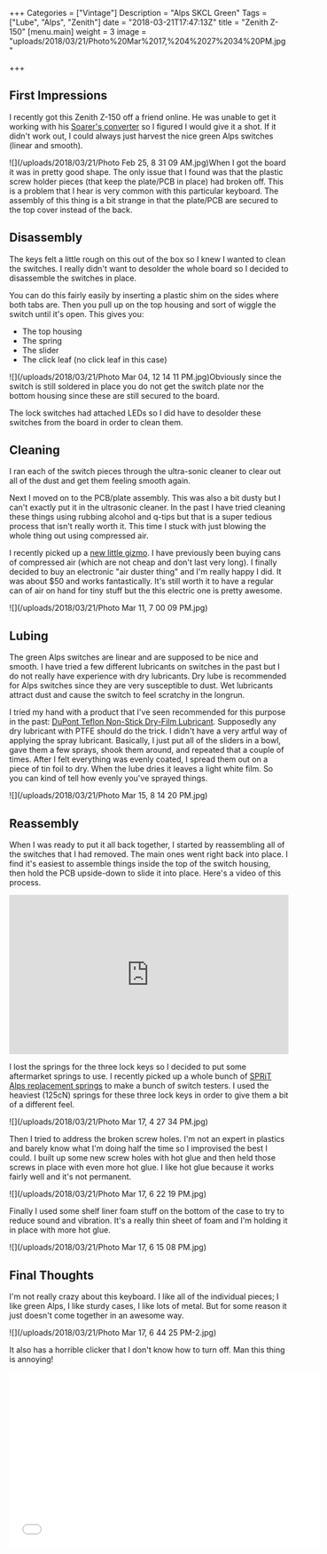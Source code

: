 +++
Categories = ["Vintage"]
Description = "Alps SKCL Green"
Tags = ["Lube", "Alps", "Zenith"]
date = "2018-03-21T17:47:13Z"
title = "Zenith Z-150"
[menu.main]
weight = 3
image = "uploads/2018/03/21/Photo%20Mar%2017,%204%2027%2034%20PM.jpg"

+++
## First Impressions

I recently got this Zenith Z-150 off a friend online.  He was unable to get it working with his [Soarer's converter](https://geekhack.org/index.php?topic=17458.0) so I figured I would give it a shot.  If it didn't work out, I could always just harvest the nice green Alps switches (linear and smooth).

![](/uploads/2018/03/21/Photo Feb 25, 8 31 09 AM.jpg)When I got the board it was in pretty good shape.  The only issue that I found was that the plastic screw holder pieces (that keep the plate/PCB in place) had broken off.  This is a problem that I hear is very common with this particular keyboard.  The assembly of this thing is a bit strange in that the plate/PCB are secured to the top cover instead of the back.

## Disassembly

The keys felt a little rough on this out of the box so I knew I wanted to clean the switches.  I really didn't want to desolder the whole board so I decided to disassemble the switches in place.

You can do this fairly easily by inserting a plastic shim on the sides where both tabs are.  Then you pull up on the top housing and sort of wiggle the switch until it's open.  This gives you:

* The top housing
* The spring
* The slider
* The click leaf (no click leaf in this case)

![](/uploads/2018/03/21/Photo Mar 04, 12 14 11 PM.jpg)Obviously since the switch is still soldered in place you do not get the switch plate nor the bottom housing since these are still secured to the board.

The lock switches had attached LEDs so I did have to desolder these switches from the board in order to clean them.

## Cleaning

I ran each of the switch pieces through the ultra-sonic cleaner to clear out all of the dust and get them feeling smooth again.

Next I moved on to the PCB/plate assembly.  This was also a bit dusty but I can't exactly put it in the ultrasonic cleaner.  In the past I have tried cleaning these things using rubbing alcohol and q-tips but that is a super tedious process that isn't really worth it.  This time I stuck with just blowing the whole thing out using compressed air.

I recently picked up a [new little gizmo](https://www.amazon.com/dp/B00SI67YRU/ref=cm_sw_r_cp_ep_dp_3yUSAb2ZAX646E).  I have previously been buying cans of compressed air (which are not cheap and don't last very long).  I finally decided to buy an electronic "air duster thing" and I'm really happy I did.  It was about $50 and works fantastically.  It's still worth it to have a regular can of air on hand for tiny stuff but the this electric one is pretty awesome.

![](/uploads/2018/03/21/Photo Mar 11, 7 00 09 PM.jpg)

## Lubing

The green Alps switches are linear and are supposed to be nice and smooth.  I have tried a few different lubricants on switches in the past but I do not really have experience with dry lubricants.  Dry lube is recommended for Alps switches since they are very susceptible to dust.  Wet lubricants attract dust and cause the switch to feel scratchy in the longrun.

I tried my hand with a product that I've seen recommended for this purpose in the past: [DuPont Teflon Non-Stick Dry-Film Lubricant](https://www.amazon.com/dp/B00D3G6IFE/ref=cm_sw_r_cp_ep_dp_TEUSAbDEM9JS3).  Supposedly any dry lubricant with PTFE should do the trick.  I didn't have a very artful way of applying the spray lubricant.  Basically, I just put all of the sliders in a bowl, gave them a few sprays, shook them around, and repeated that a couple of times.  After I felt everything was evenly coated, I spread them out on a piece of tin foil to dry.  When the lube dries it leaves a light white film.  So you can kind of tell how evenly you've sprayed things.

![](/uploads/2018/03/21/Photo Mar 15, 8 14 20 PM.jpg)

## Reassembly

When I was ready to put it all back together, I started by reassembling all of the switches that I had removed.  The main ones went right back into place.  I find it's easiest to assemble things inside the top of the switch housing, then hold the PCB upside-down to slide it into place.  Here's a video of this process.

<div style='position:relative;padding-bottom:57%'><iframe src='https://gfycat.com/ifr/GrimyClearIndiancow' frameborder='0' scrolling='no' width='100%' height='100%' style='position:absolute;top:0;left:0;' allowfullscreen></iframe></div>

I lost the springs for the three lock keys so I decided to put some aftermarket springs to use.  I recently picked up a whole bunch of [SPRiT Alps replacement springs](https://spritdesign.wixsite.com/sprit/products) to make a bunch of switch testers.  I used the heaviest (125cN) springs for these three lock keys in order to give them a bit of a different feel.

![](/uploads/2018/03/21/Photo Mar 17, 4 27 34 PM.jpg)

Then I tried to address the broken screw holes.  I'm not an expert in plastics and barely know what I'm doing half the time so I improvised the best I could.  I built up some new screw holes with hot glue and then held those screws in place with even more hot glue.  I like hot glue because it works fairly well and it's not permanent.

![](/uploads/2018/03/21/Photo Mar 17, 6 22 19 PM.jpg)

Finally I used some shelf liner foam stuff on the bottom of the case to try to reduce sound and vibration.  It's a really thin sheet of foam and I'm holding it in place with more hot glue.

![](/uploads/2018/03/21/Photo Mar 17, 6 15 08 PM.jpg)

## Final Thoughts

I'm not really crazy about this keyboard.  I like all of the individual pieces; I like green Alps, I like sturdy cases, I like lots of metal.  But for some reason it just doesn't come together in an awesome way.

![](/uploads/2018/03/21/Photo Mar 17, 6 44 25 PM-2.jpg)

It also has a horrible clicker that I don't know how to turn off.  Man this thing is annoying!

<iframe width="560" height="315" src="//www.youtube.com/embed/bxzkScz3x1k" frameborder="0"></iframe>
